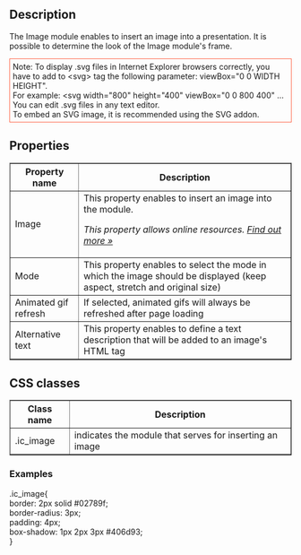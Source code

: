 ## Description
The Image module enables to insert an image into a presentation. It is possible to determine the look of the Image module's frame.

<div style="border:1px solid Tomato; padding:5px; margin-bottom:21px;">
Note: To display .svg files in Internet Explorer browsers correctly, you have to add to &ltsvg&gt tag the following parameter: viewBox="0 0 WIDTH HEIGHT". 
<br>For example: &ltsvg width="800" height="400" viewBox="0 0 800 400" ...
<br>You can edit .svg files in any text editor.</br>
To embed an SVG image, it is recommended using the SVG addon.
</div>

## Properties

<table border='1'>
<tbody>
    <tr>
        <th>Property name</th>
        <th>Description</th> 
    </tr>
    <tr>
        <td>Image</td>
        <td>This property enables to insert an image into the module.
<p><em>This property allows online resources. <a href="/doc/page/Online-resources">Find out more »</a></em></p>
</td> 
    </tr>
    <tr>
        <td>Mode</td>
        <td>This property enables to select the mode in which the image should be displayed (keep aspect, stretch and original size)</td>
    </tr>
    <tr>
        <td>Animated gif refresh</td>
        <td>If selected, animated gifs will always be refreshed after page loading</td>
    </tr>
    <tr>
        <td>Alternative text</td>
        <td>This property enables to define a text description that will be added to an image's HTML tag</td>
    </tr>
</tbody>
</table>

## CSS classes

<table border='1'>
<tbody>
    <tr>
        <th>Class name</th>
        <th>Description</th> 
    </tr>
    <tr>
        <td>.ic_image</td>
        <td>indicates the module that serves for inserting an image</td> 
    </tr>
</tbody>
</table>
    

### Examples

   .ic_image{  
border: 2px solid #02789f;  
border-radius: 3px;  
padding: 4px;  
box-shadow: 1px 2px 3px #406d93;  
}                              